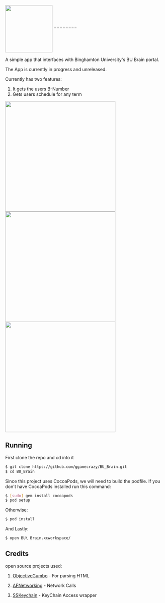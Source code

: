  <img src="http://i.imgur.com/XUDBc6t.png" align="middle" height="150">
========

A simple app that interfaces with Binghamton University's BU Brain portal. 

The App is currently in progress and unreleased.

Currently has two features:

1. It gets the users B-Number
2. Gets users schedule for any term

 <img src="http://i.imgur.com/Evb3D8x.png"  height="350">
 <img src="http://i.imgur.com/zdlvWSx.png"  height="350">
 <img src="http://i.imgur.com/v7rK8UG.png"  height="350">

 
## Running

First clone the repo and cd into it

```bash
$ git clone https://github.com/ggamecrazy/BU_Brain.git
$ cd BU_Brain
```
Since this project uses CocoaPods, we will need to build the podfile. 
If you don't have CocoaPods installed run this command:
```bash
$ [sudo] gem install cocoapods
$ pod setup
```
Otherwise:
```bash
$ pod install
```

And Lastly: 
```bash
$ open BU\ Brain.xcworkspace/
```

## Credits

open source projects used:

1. [ObjectiveGumbo](https://github.com/programmingthomas/ObjectiveGumbo) - For parsing HTML

2. [AFNetworking](https://github.com/AFNetworking/AFNetworking) - Network Calls

3. [SSKeychain](https://github.com/soffes/sskeychain) - KeyChain Access wrapper
